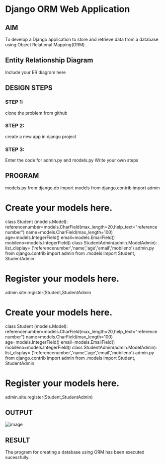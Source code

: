 # Django ORM Web Application

## AIM
To develop a Django application to store and retrieve data from a database using Object Relational Mapping(ORM).

## Entity Relationship Diagram

Include your ER diagram here

## DESIGN STEPS

### STEP 1:
clone the problem from github
### STEP 2:
create a new app in django project
### STEP 3:
Enter the code for admin.py and models.py
Write your own steps

## PROGRAM
models.py
from django.db import models
from django.contrib import admin
# Create your models here.
class Student (models.Model):
referencenumber=models.CharField(max_length=20,help_text="reference
number")
name=models.CharField(max_length=100)
age=models.IntegerField()
email=models.EmailField()
mobileno=models.IntegerField()
class StudentAdmin(admin.ModelAdmin):
list_display=
('referencenumber','name','age','email','mobileno')
admin.py
from django.contrib import admin
from .models import Student, StudentAdmin
# Register your models here.
admin.site.register(Student,StudentAdmin

# Create your models here.
class Student (models.Model):
referencenumber=models.CharField(max_length=20,help_text="reference 
number")
 name=models.CharField(max_length=100)
 age=models.IntegerField()
 email=models.EmailField()
 mobileno=models.IntegerField()
class StudentAdmin(admin.ModelAdmin):
 list_display=
('referencenumber','name','age','email','mobileno')
 admin.py
 from django.contrib import admin
from .models import Student, StudentAdmin
# Register your models here.
admin.site.register(Student,StudentAdmin)
## OUTPUT

![image](https://github.com/HARIPRIYASIVAKUMAR/django-orm-app/assets/147477684/ea547edd-bf17-4006-a05d-54e8e41338cd)



## RESULT
The program for creating a database using ORM has been executed sucessfully.
